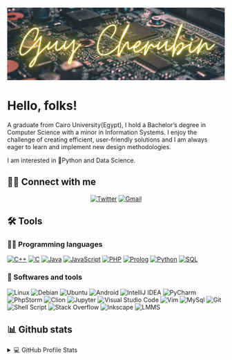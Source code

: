 [![Header](https://github.com/ngchrbn/ngchrbn/blob/main/images/header_2.png "Header")](https://guycherubin.tech/)


# Hello, folks! <!-- <img src="https://github.com/ngchrbn/ngchrbn/blob/main/images/wave.gif"> -->

A graduate from Cairo University(Egypt), I hold a Bachelor’s
degree in Computer Science with a minor in Information Systems. I
enjoy the challenge of creating efficient, user-friendly solutions and I
am always eager to learn and implement new design methodologies.

I am interested in 🐍Python and Data Science.

## 🙋‍♂️ Connect with me
<!-- Badges template - https://github.com/badges/shields -->
<p align="center">
  <a href="https://twitter.com/gchrbn"><img alt="Twitter" title="Twitter" src="https://img.shields.io/badge/-Twitter-1DA1F2?style=for-the-badge&logo=twitter&logoColor=white"/></a>
  <a href="mailto:ngchrbn@gmail.com">
    <img alt="Gmail" src="https://img.shields.io/badge/Gmail-D14836?style=for-the-badge&logo=gmail&logoColor=white" />
  </a>
  </p>

## 🛠️ Tools

### 👨‍💻 Programming languages
<p>
  <a href="https://github.com/search?q=user%ngchrbn+is%3Arepo+language%3Acpp"><img alt="C++" src="https://img.shields.io/badge/C++%20-%2300599C.svg?logo=c%2B%2B&logoColor=white"></a>
  <a href="https://github.com/search?q=user%ngchrbn+is%3Arepo+language%3Ac"><img alt="C" src="https://img.shields.io/badge/C%20-%232370ED.svg?logo=c&logoColor=white"></a>
  <a href="https://github.com/search?q=user%ngchrbn+is%3Arepo+language%3Ajava"><img alt="Java" src="https://img.shields.io/badge/Java-%23007396.svg?logo=java&logoColor=white"></a>
  <a href="https://github.com/search?q=user%ngchrbn+is%3Arepo+language%3Ajavascript"><img alt="JavaScript" src="https://img.shields.io/badge/JavaScript%20-%23F7DF1E.svg?logo=javascript&logoColor=black"></a>
  <a href="https://github.com/search?q=user%ngchrbn+is%3Arepo+language%3Aphp"><img alt="PHP" src="https://img.shields.io/badge/PHP-%23777BB4.svg?logo=php&logoColor=white"></a>
  <a href="https://github.com/search?q=user%ngchrbn+is%3Arepo+language%3Aprolog"><img alt="Prolog" src="https://img.shields.io/badge/Prolog-%23E61B23.svg?logo=tripadvisor&logoColor=white"></a>
  <a href="https://github.com/search?q=user%ngchrbn+is%3Arepo+language%3Apython"><img alt="Python" src="https://img.shields.io/badge/Python%20-%2314354C.svg?logo=python&logoColor=white"></a>
  <a href="https://github.com/search?q=user%ngchrbn+is%3Arepo+language%3Asql"><img alt="SQL" src="https://img.shields.io/badge/SQL%20-%23025E8C.svg?logo=amazon-dynamodb&logoColor=white"></a>
  </p>

### 🔧 Softwares and tools
<p>
  <img alt="Linux" src="https://img.shields.io/badge/Linux-FCC624?style=flat&logo=linux&logoColor=black">
  <img alt="Debian" src="https://img.shields.io/badge/Debian-D70A53?style=flat&logo=debian&logoColor=white" />
  <img alt="Ubuntu" src="https://img.shields.io/badge/Ubuntu-E95420?style=flat&logo=ubuntu&logoColor=white" />
  <img alt="Android" src="https://img.shields.io/badge/Android-3DDC84?style=flat&logo=android&logoColor=white" />
  
<img alt="IntelliJ IDEA" src="https://img.shields.io/badge/IntelliJIDEA-000000.svg?style=flat&logo=intellij-idea&logoColor=white"/>
<img alt="PyCharm" src="https://img.shields.io/badge/pycharm-143?style=flat&logo=pycharm&logoColor=black&color=black&labelColor=green"/>
<img alt="PhpStorm" src="https://img.shields.io/badge/phpstorm-143?style=flat&logo=phpstorm&logoColor=black&color=black&labelColor=darkorchid"/>
<img alt="Clion" src="https://img.shields.io/badge/clion-00000F.svg?style=flat&logo=clion&logoColor=white"/>
<img alt="Jupyter" src="https://img.shields.io/badge/Jupyter%20-%23F37626.svg?logo=Jupyter&logoColor=white">
<img alt="Visual Studio Code" src="https://img.shields.io/badge/Visual%20Studio%20Code-0078d7.svg?logo=visual-studio-code&logoColor=white">
<img alt="Vim" src="https://img.shields.io/badge/VIM-%2311AB00.svg?style=flat&logo=vim&logoColor=white"/>
<img alt="MySql" src="https://img.shields.io/badge/MySQL-00000F?style=flat&logo=mysql&logoColor=white"/>
<img alt="Git" src="https://img.shields.io/badge/Git%20-%23F05033.svg?logo=git&logoColor=white">
<img alt="Shell Script" src="https://img.shields.io/badge/Shell_Script-121011?style=flat&logo=gnu-bash&logoColor=white"/>
<img alt="Stack Overflow" src="https://img.shields.io/badge/-Stack%20Overflow-FE7A16?logo=stack-overflow&logoColor=white">
  
<img alt="Inkscape" src="https://img.shields.io/badge/Inkscape-000000?logo=Inkscape&logoColor=white">
<img alt="LMMS" src="https://img.shields.io/badge/Lmms-000000?logo=Lmms&logoColor=white">
<p>
  
## 📊 Github stats
  
<!-- https://github.com/anuraghazra/github-readme-stats -->
<details> 
  <summary>💻 GitHub Profile Stats</summary>
  <br/>
    <a href="https://github.com/anuraghazra/github-readme-stats"><img alt="ngchrbn's Github Stats" src="https://denvercoder1-github-readme-stats.vercel.app/api?username=ngchrbn&show_icons=true&count_private=true&theme=react&hide_border=true&bg_color=1F222E&title_color=F85D7F&icon_color=F8D866" /></a>
  <a href="https://github.com/anuraghazra/github-readme-stats"><img alt="ngchrbn's Top Languages" src="https://denvercoder1-github-readme-stats.vercel.app/api/top-langs/?username=ngchrbn&hide=html,css,scss&langs_count=8&layout=compact&theme=react&hide_border=true&bg_color=1F222E&title_color=F85D7F&icon_color=F8D866" /></a>
  <br/>
  <b>Note:</b> Top languages is only a metric of the languages my public code consists of and doesn't reflect experience or skill level.
</details>
